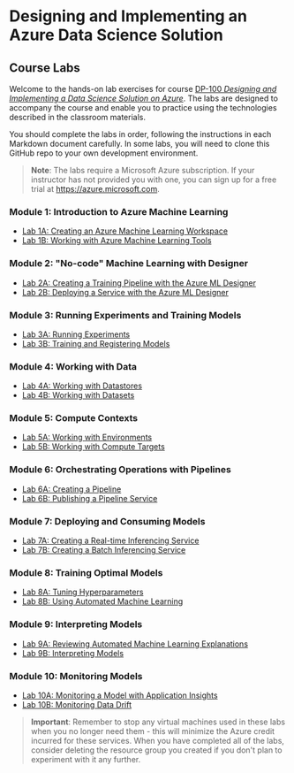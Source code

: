 # Designing and Implementing an Azure Data Science Solution

## Course Labs

Welcome to the hands-on lab exercises for course [DP-100 *Designing and Implementing a Data Science Solution on Azure*](https://docs.microsoft.com/en-us/learn/certifications/courses/dp-100t01). The labs are designed to accompany the course and enable you to practice using the technologies described in the classroom materials.

You should complete the labs in order, following the instructions in each Markdown document carefully. In some labs, you will need to clone this GitHub repo to your own development environment.

> **Note**: The labs require a Microsoft Azure subscription. If your instructor has not provided you with one, you can sign up for a free trial at https://azure.microsoft.com.

### Module 1: Introduction to Azure Machine Learning

- [Lab 1A: Creating an Azure Machine Learning Workspace](Lab01A.md)
- [Lab 1B: Working with Azure Machine Learning Tools](Lab01B.md)

### Module 2: "No-code" Machine Learning with Designer

- [Lab 2A: Creating a Training Pipeline with the Azure ML Designer](Lab02A.md)
- [Lab 2B: Deploying a Service with the Azure ML Designer](Lab02B.md)

### Module 3: Running Experiments and Training Models

- [Lab 3A: Running Experiments](Lab03A.md)
- [Lab 3B: Training and Registering Models](Lab03B.md)

### Module 4: Working with Data

- [Lab 4A: Working with Datastores](Lab04A.md)
- [Lab 4B: Working with Datasets](Lab04B.md)

### Module 5: Compute Contexts

- [Lab 5A: Working with Environments](Lab05A.md)
- [Lab 5B: Working with Compute Targets](Lab05B.md)

### Module 6: Orchestrating Operations with Pipelines

- [Lab 6A: Creating a Pipeline](Lab06A.md)
- [Lab 6B: Publishing a Pipeline Service](Lab06B.md)

### Module 7: Deploying and Consuming Models

- [Lab 7A: Creating a Real-time Inferencing Service](Lab07A.md)
- [Lab 7B: Creating a Batch Inferencing Service](Lab07B.md)

### Module 8: Training Optimal Models

- [Lab 8A: Tuning Hyperparameters](Lab08A.md)
- [Lab 8B: Using Automated Machine Learning](Lab08B.md)

### Module 9: Interpreting Models

- [Lab 9A: Reviewing Automated Machine Learning Explanations](Lab09A.md)
- [Lab 9B: Interpreting Models](Lab09B.md)

### Module 10: Monitoring Models

- [Lab 10A: Monitoring a Model with Application Insights](Lab10A.md)
- [Lab 10B: Monitoring Data Drift](Lab10B.md)

> **Important**: Remember to stop any virtual machines used in these labs when you no longer need them - this will minimize the Azure credit incurred for these services. When you have completed all of the labs, consider deleting the resource group you created if you don't plan to experiment with it any further.
